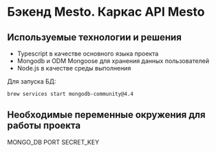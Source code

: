 # Бэкенд Mesto. Каркас API Mesto

## Используемые технологии и решения

- Typescript в качестве основного языка проекта
- Mongodb и ODM Mongoose для хранения данных пользователей
- Node.js в качестве среды выполнения

Для запуска БД:

```
brew services start mongodb-community@4.4
```
## Необходимые переменные окружения для работы проекта

MONGO_DB
PORT
SECRET_KEY
